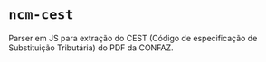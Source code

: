# `ncm-cest`
Parser em JS para extração do CEST (Código de especificação de Substituição Tributária) do PDF da CONFAZ.
